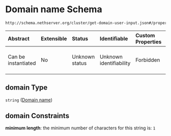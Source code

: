 # Domain name Schema

```txt
http://schema.nethserver.org/cluster/get-domain-user-input.json#/properties/domain
```



| Abstract            | Extensible | Status         | Identifiable            | Custom Properties | Additional Properties | Access Restrictions | Defined In                                                                                |
| :------------------ | :--------- | :------------- | :---------------------- | :---------------- | :-------------------- | :------------------ | :---------------------------------------------------------------------------------------- |
| Can be instantiated | No         | Unknown status | Unknown identifiability | Forbidden         | Allowed               | none                | [get-domain-user-input.json\*](cluster/get-domain-user-input.json "open original schema") |

## domain Type

`string` ([Domain name](get-domain-user-input-properties-domain-name.md))

## domain Constraints

**minimum length**: the minimum number of characters for this string is: `1`
